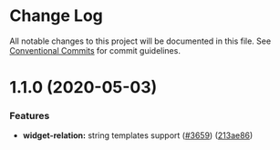 # Change Log

All notable changes to this project will be documented in this file.
See [Conventional Commits](https://conventionalcommits.org) for commit guidelines.

# 1.1.0 (2020-05-03)


### Features

* **widget-relation:** string templates support ([#3659](https://github.com/netlify/netlify-cms/tree/master/packages/netlify-cms-lib-widgets/issues/3659)) ([213ae86](https://github.com/netlify/netlify-cms/tree/master/packages/netlify-cms-lib-widgets/commit/213ae86b54d02f5fc79fe11113507587ed062ff2))
